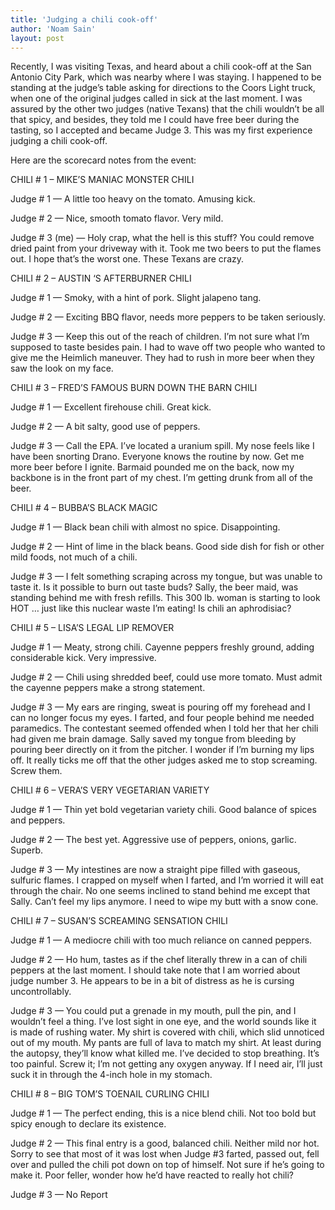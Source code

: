 ```yaml
---
title: 'Judging a chili cook-off'
author: 'Noam Sain'
layout: post
---
```


Recently, I was visiting Texas, and heard about a chili cook-off at the San Antonio City Park, which was nearby where I was staying. I happened to be standing at the judge’s table asking for directions to the Coors Light truck, when one of the original judges called in sick at the last moment. I was assured by the other two judges (native Texans) that the chili wouldn’t be all that spicy, and besides, they told me I could have free beer during the tasting, so I accepted and became Judge 3. This was my first experience judging a chili cook-off.

Here are the scorecard notes from the event:

CHILI # 1 – MIKE’S MANIAC MONSTER CHILI

Judge # 1 — A little too heavy on the tomato. Amusing kick.

Judge # 2 — Nice, smooth tomato flavor. Very mild.

Judge # 3 (me) — Holy crap, what the hell is this stuff? You could remove dried paint from your driveway with it. Took me two beers to put the flames out. I hope that’s the worst one. These Texans are crazy.

CHILI # 2 – AUSTIN ‘S AFTERBURNER CHILI

Judge # 1 — Smoky, with a hint of pork. Slight jalapeno tang.

Judge # 2 — Exciting BBQ flavor, needs more peppers to be taken seriously.

Judge # 3 — Keep this out of the reach of children. I’m not sure what I’m supposed to taste besides pain. I had to wave off two people who wanted to give me the Heimlich maneuver. They had to rush in more beer when they saw the look on my face.

CHILI # 3 – FRED’S FAMOUS BURN DOWN THE BARN CHILI

Judge # 1 — Excellent firehouse chili. Great kick.

Judge # 2 — A bit salty, good use of peppers.

Judge # 3 — Call the EPA. I’ve located a uranium spill. My nose feels like I have been snorting Drano. Everyone knows the routine by now. Get me more beer before I ignite. Barmaid pounded me on the back, now my backbone is in the front part of my chest. I’m getting drunk from all of the beer.

CHILI # 4 – BUBBA’S BLACK MAGIC

Judge # 1 — Black bean chili with almost no spice. Disappointing.

Judge # 2 — Hint of lime in the black beans. Good side dish for fish or other mild foods, not much of a chili.

Judge # 3 — I felt something scraping across my tongue, but was unable to taste it. Is it possible to burn out taste buds? Sally, the beer maid, was standing behind me with fresh refills. This 300 lb. woman is starting to look HOT … just like this nuclear waste I’m eating! Is chili an aphrodisiac?

CHILI # 5 – LISA’S LEGAL LIP REMOVER

Judge # 1 — Meaty, strong chili. Cayenne peppers freshly ground, adding considerable kick. Very impressive.

Judge # 2 — Chili using shredded beef, could use more tomato. Must admit the cayenne peppers make a strong statement.

Judge # 3 — My ears are ringing, sweat is pouring off my forehead and I can no longer focus my eyes. I farted, and four people behind me needed paramedics. The contestant seemed offended when I told her that her chili had given me brain damage. Sally saved my tongue from bleeding by pouring beer directly on it from the pitcher. I wonder if I’m burning my lips off. It really ticks me off that the other judges asked me to stop screaming. Screw them.

CHILI # 6 – VERA’S VERY VEGETARIAN VARIETY

Judge # 1 — Thin yet bold vegetarian variety chili. Good balance of spices and peppers.

Judge # 2 — The best yet. Aggressive use of peppers, onions, garlic. Superb.

Judge # 3 — My intestines are now a straight pipe filled with gaseous, sulfuric flames. I crapped on myself when I farted, and I’m worried it will eat through the chair. No one seems inclined to stand behind me except that Sally. Can’t feel my lips anymore. I need to wipe my butt with a snow cone.

CHILI # 7 – SUSAN’S SCREAMING SENSATION CHILI

Judge # 1 — A mediocre chili with too much reliance on canned peppers.

Judge # 2 — Ho hum, tastes as if the chef literally threw in a can of chili peppers at the last moment. I should take note that I am worried about judge number 3. He appears to be in a bit of distress as he is cursing uncontrollably.

Judge # 3 — You could put a grenade in my mouth, pull the pin, and I wouldn’t feel a thing. I’ve lost sight in one eye, and the world sounds like it is made of rushing water. My shirt is covered with chili, which slid unnoticed out of my mouth. My pants are full of lava to match my shirt. At least during the autopsy, they’ll know what killed me. I’ve decided to stop breathing. It’s too painful. Screw it; I’m not getting any oxygen anyway. If I need air, I’ll just suck it in through the 4-inch hole in my stomach.

CHILI # 8 – BIG TOM’S TOENAIL CURLING CHILI

Judge # 1 — The perfect ending, this is a nice blend chili. Not too bold but spicy enough to declare its existence.

Judge # 2 — This final entry is a good, balanced chili. Neither mild nor hot. Sorry to see that most of it was lost when Judge #3 farted, passed out, fell over and pulled the chili pot down on top of himself. Not sure if he’s going to make it. Poor feller, wonder how he’d have reacted to really hot chili?

Judge # 3 — No Report